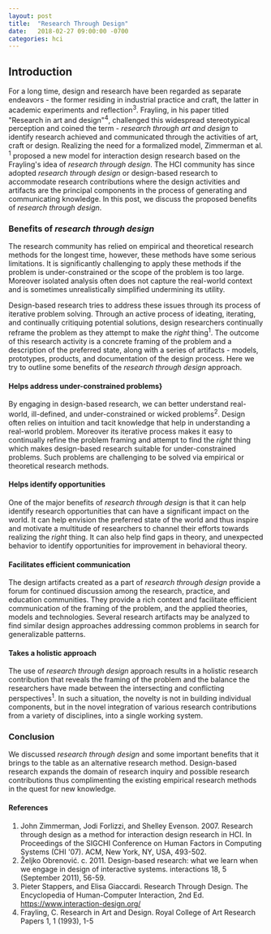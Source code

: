```yaml
---
layout: post
title:  "Research Through Design"
date:   2018-02-27 09:00:00 -0700
categories: hci
---
```

## Introduction

For a long time, design and research have been regarded as separate endeavors - the former residing in industrial practice and craft, the latter in academic experiments and reflection<sup>3</sup>. Frayling, in his paper titled "Research in art and design"<sup>4</sup>, challenged this widespread stereotypical perception and coined the term - *research through art and design* to identify research achieved and communicated through the activities of art, craft or design. Realizing the need for a formalized model, Zimmerman et al. <sup>1</sup> proposed a new model for interaction design research based on the Frayling's idea of *research through design*. The HCI community has since adopted *research through design* or design-based research to accommodate research contributions where the design activities and artifacts are the principal components in the process of generating and communicating knowledge. In this post, we discuss the proposed benefits of *research through design*.

### Benefits of *research through design*

The research community has relied on empirical and theoretical research methods for the longest time, however, these methods have some serious limitations. It is significantly challenging to apply these methods if the problem is under-constrained or the scope of the problem is too large. Moreover isolated analysis often does not capture the real-world context and is sometimes unrealistically simplified undermining its utility.

Design-based research tries to address these issues through its process of iterative problem solving. Through an active process of ideating, iterating, and continually critiquing potential solutions, design researchers continually reframe the problem as they attempt to make the *right* thing<sup>1</sup>. The outcome of this research activity is a concrete framing of the problem and a description of the preferred state, along with a series of artifacts - models, prototypes, products, and documentation of the design process. Here we try to outline some benefits of the *research through design* approach.

#### Helps address under-constrained problems}

By engaging in design-based research, we can better understand real-world, ill-defined, and under-constrained or wicked problems<sup>2</sup>. Design often relies on intuition and tacit knowledge that help in understanding a real-world problem. Moreover its iterative process makes it easy to continually refine the problem framing and attempt to find the *right* thing which makes design-based research suitable for under-constrained problems. Such problems are challenging to be solved via empirical or theoretical research methods.

#### Helps identify opportunities

One of the major benefits of *research through design* is that it can help identify research opportunities that can have a significant impact on the world. It can help envision the preferred state of the world and thus inspire and motivate a multitude of researchers to channel their efforts towards realizing the *right* thing. It can also help find gaps in theory, and unexpected behavior to identify opportunities for improvement in behavioral theory.

#### Facilitates efficient communication

The design artifacts created as a part of *research through design* provide a forum for continued discussion among the research, practice, and education communities. They provide a rich context and facilitate efficient communication of the framing of the problem, and the applied theories, models and technologies. Several research artifacts may be analyzed to find similar design approaches addressing common problems in search for generalizable patterns.

#### Takes a holistic approach

The use of *research through design* approach results in a holistic research contribution that reveals the framing of the problem and the balance the researchers have made between the intersecting and conflicting perspectives<sup>1</sup>. In such a situation, the novelty is not in building individual components, but in the novel integration of various research contributions from a variety of disciplines, into a single working system.

### Conclusion

We discussed *research through design* and some important benefits that it brings to the table as an alternative research method. Design-based research expands the domain of research inquiry and possible research contributions thus complimenting the existing empirical research methods in the quest for new knowledge.

#### References
1. John Zimmerman, Jodi Forlizzi, and Shelley Evenson. 2007. Research through design as a method for interaction design research in HCI. In Proceedings of the SIGCHI Conference on Human Factors in Computing Systems (CHI '07). ACM, New York, NY, USA, 493-502.
2. Željko Obrenović. c. 2011. Design-based research: what we learn when we engage in design of interactive systems. interactions 18, 5 (September 2011), 56-59.
3. Pieter Stappers, and Elisa Giaccardi. Research Through Design. The Encyclopedia of Human-Computer Interaction, 2nd Ed. https://www.interaction-design.org/
4. Frayling, C. Research in Art and Design. Royal College of Art Research Papers 1, 1 (1993), 1-5